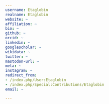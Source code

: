 ```yaml
---
username: Etaglobin
realname: Etaglobin
website: ~
affiliation: ~
bio: ~
github: ~
orcid: ~
linkedin: ~
googlescholar: ~
wikidata: ~
twitter: ~
mastodon-url: ~
meta: ~
instagram: ~
redirect_from:
- /index.php/User:Etaglobin
- /index.php/Special:Contributions/Etaglobin
email: ~

---
```

